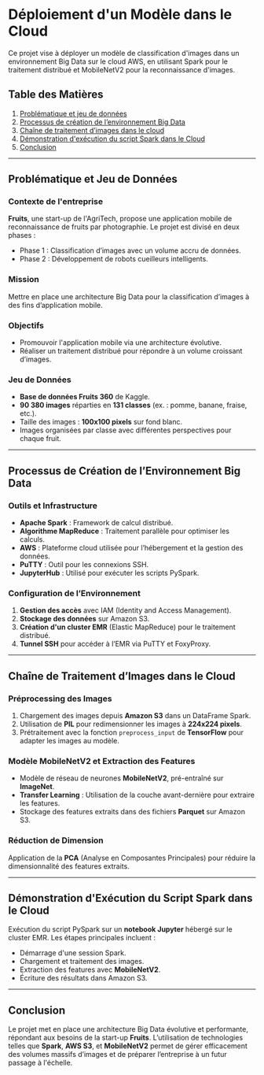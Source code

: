 # Déploiement d'un Modèle dans le Cloud

Ce projet vise à déployer un modèle de classification d'images dans un environnement Big Data sur le cloud AWS, en utilisant Spark pour le traitement distribué et MobileNetV2 pour la reconnaissance d'images.

## Table des Matières

1. [Problématique et jeu de données](#problématique-et-jeu-de-données)
2. [Processus de création de l’environnement Big Data](#processus-de-création-de-lenvironnement-big-data)
3. [Chaîne de traitement d’images dans le cloud](#chaîne-de-traitement-dimages-dans-le-cloud)
4. [Démonstration d'exécution du script Spark dans le Cloud](#démonstration-dexécution-du-script-spark-dans-le-cloud)
5. [Conclusion](#conclusion)

---

## Problématique et Jeu de Données

### Contexte de l'entreprise
**Fruits**, une start-up de l'AgriTech, propose une application mobile de reconnaissance de fruits par photographie. Le projet est divisé en deux phases :
- Phase 1 : Classification d’images avec un volume accru de données.
- Phase 2 : Développement de robots cueilleurs intelligents.

### Mission
Mettre en place une architecture Big Data pour la classification d’images à des fins d’application mobile.

### Objectifs
- Promouvoir l'application mobile via une architecture évolutive.
- Réaliser un traitement distribué pour répondre à un volume croissant d’images.

### Jeu de Données
- **Base de données Fruits 360** de Kaggle.
- **90 380 images** réparties en **131 classes** (ex. : pomme, banane, fraise, etc.).
- Taille des images : **100x100 pixels** sur fond blanc.
- Images organisées par classe avec différentes perspectives pour chaque fruit.

---

## Processus de Création de l’Environnement Big Data

### Outils et Infrastructure

- **Apache Spark** : Framework de calcul distribué.
- **Algorithme MapReduce** : Traitement parallèle pour optimiser les calculs.
- **AWS** : Plateforme cloud utilisée pour l’hébergement et la gestion des données.
- **PuTTY** : Outil pour les connexions SSH.
- **JupyterHub** : Utilisé pour exécuter les scripts PySpark.

### Configuration de l’Environnement
1. **Gestion des accès** avec IAM (Identity and Access Management).
2. **Stockage des données** sur Amazon S3.
3. **Création d'un cluster EMR** (Elastic MapReduce) pour le traitement distribué.
4. **Tunnel SSH** pour accéder à l’EMR via PuTTY et FoxyProxy.

---

## Chaîne de Traitement d’Images dans le Cloud

### Préprocessing des Images
1. Chargement des images depuis **Amazon S3** dans un DataFrame Spark.
2. Utilisation de **PIL** pour redimensionner les images à **224x224 pixels**.
3. Prétraitement avec la fonction `preprocess_input` de **TensorFlow** pour adapter les images au modèle.

### Modèle MobileNetV2 et Extraction des Features
- Modèle de réseau de neurones **MobileNetV2**, pré-entraîné sur **ImageNet**.
- **Transfer Learning** : Utilisation de la couche avant-dernière pour extraire les features.
- Stockage des features extraits dans des fichiers **Parquet** sur Amazon S3.

### Réduction de Dimension
Application de la **PCA** (Analyse en Composantes Principales) pour réduire la dimensionnalité des features extraits.

---

## Démonstration d'Exécution du Script Spark dans le Cloud

Exécution du script PySpark sur un **notebook Jupyter** hébergé sur le cluster EMR. Les étapes principales incluent :
- Démarrage d'une session Spark.
- Chargement et traitement des images.
- Extraction des features avec **MobileNetV2**.
- Écriture des résultats dans Amazon S3.

---

## Conclusion

Le projet met en place une architecture Big Data évolutive et performante, répondant aux besoins de la start-up **Fruits**. L’utilisation de technologies telles que **Spark**, **AWS S3**, et **MobileNetV2** permet de gérer efficacement des volumes massifs d’images et de préparer l’entreprise à un futur passage à l'échelle.

